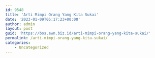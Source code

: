 ```yaml
---
id: 9548
title: 'Arti Mimpi Orang Yang Kita Sukai'
date: '2023-01-09T05:17:23+00:00'
author: admin
layout: post
guid: 'https://bos.awn.biz.id/arti-mimpi-orang-yang-kita-sukai/'
permalink: /arti-mimpi-orang-yang-kita-sukai/
categories:
    - Uncategorized
---
```


